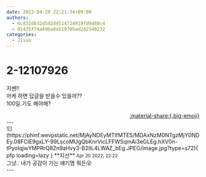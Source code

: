 ```yaml
---
date: 2022-04-20 22:21:34+09:00
authors:
  - 6c832db32d5d2d4514724919fd9d88c4
  - 01435f74a49ba8a519705ad242348232
categories:
  - Jisun
---
```


# 2-12107926

<div class="post-container" markdown="1">
<div class="content-container md-sidebar__scrollwrap" markdown="1">

지쎈!! <br> 어케 하면 답글을 받을수 있을까??<br>100일.기도 해야해?<br>

</div>
</div>

<div style="text-align: right;" markdown="1">
<a href="https://weverse.io/fromis9/fanpost/2-12107926" style="text-align: right;">:material-share:{.big-emoji}</a>
</div>
---

<div class="comments-container md-sidebar__scrollwrap" markdown="1">
<div class="comment" markdown="1">
<div class='id-container' markdown="1">
![](https://phinf.wevpstatic.net/MjAyNDEyMTlfMTE5/MDAxNzM0NTgzMjY0NDEy.08FClE9gxLY-99LscoMUgQbKnrVicLFFWSqmAi3eGLEg.hXV0n-tPyoIqjwYMPRrQ8Zn9aHvy3-B2llL4LWAZ_bEg.JPEG/image.jpg?type=s72){ pfp loading=lazy }
**<span class="artist">지선</span>** <small>Apr 20 2022, 22:22</small><br>
</div>
<div class='comment-body' markdown="1">
그냥.. 내가 공감이 가는 얘기몀 뭐든😮
</div>
</div>
</div>
---
